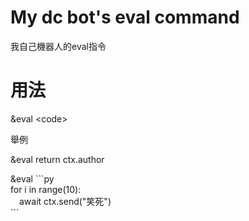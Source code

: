 # My dc bot's eval command

我自己機器人的eval指令

# 用法

&eval \<code>

舉例
  
&eval return ctx.author
  
&eval
\`\`\`py  
for i in range(10):  
&emsp;await ctx.send("笑死")  
\`\`\`
